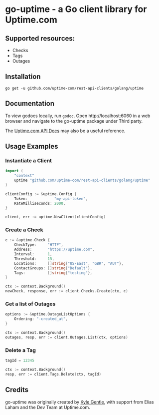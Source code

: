 # go-uptime - a Go client library for Uptime.com

## Supported resources:
* Checks
* Tags
* Outages

## Installation
`go get -u github.com/uptime-com/rest-api-clients/golang/uptime`

## Documentation
To view godocs locally, run `godoc`. Open http://localhost:6060 in a web browser and navigate to the go-uptime package under Third party.

The [Uptime.com API Docs](https://uptime.com/api/v1/docs/) may also be a useful reference.

## Usage Examples
### Instantiate a Client
```go
import (
    "context"
    uptime "github.com/uptime-com/rest-api-clients/golang/uptime"
)

clientConfig := &uptime.Config {
    Token:            "my-api-token",
    RateMilliseconds: 2000,
}

client, err := uptime.NewClient(clientConfig)
```

### Create a Check
```go
c := &uptime.Check {
    CheckType:     "HTTP",
    Address:       "https://uptime.com",
    Interval:      1,
    Threshold:     15,
    Locations:     []string{"US-East", "GBR", "AUT"},
    ContactGroups: []string{"Default"},
    Tags:          []string{"testing"},
}

ctx := context.Background()
newCheck, response, err := client.Checks.Create(ctx, c)
```

### Get a list of Outages
```go
options := &uptime.OutageListOptions {
    Ordering: "-created_at",
}

ctx := context.Background()
outages, resp, err := client.Outages.List(ctx, options)
```

### Delete a Tag
```go
tagId = 12345

ctx := context.Background()
resp, err := client.Tags.Delete(ctx, tagId)
```

## Credits
go-uptime was originally created by [Kyle Gentle](https://github.com/kylegentle), with support from Elias Laham and the Dev Team at Uptime.com.

